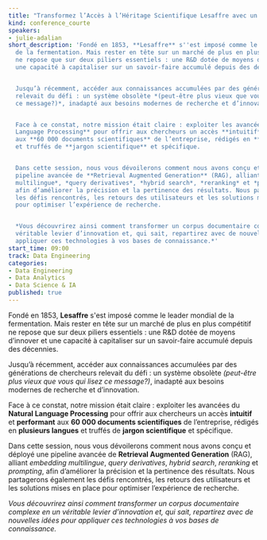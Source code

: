 ```yaml
---
title: "Transformez l’Accès à l’Héritage Scientifique Lesaffre avec un RAG Avancé"
kind: conference_courte
speakers:
- julie-adalian
short_description: 'Fondé en 1853, **Lesaffre** s''est imposé comme le leader mondial
  de la fermentation. Mais rester en tête sur un marché de plus en plus compétitif
  ne repose que sur deux piliers essentiels : une R&D dotée de moyens d’innover et
  une capacité à capitaliser sur un savoir-faire accumulé depuis des décennies.


  Jusqu’à récemment, accéder aux connaissances accumulées par des générations de chercheurs
  relevait du défi : un système obsolète *(peut-être plus vieux que vous qui lisez
  ce message?)*, inadapté aux besoins modernes de recherche et d’innovation.


  Face à ce constat, notre mission était claire : exploiter les avancées du **Natural
  Language Processing** pour offrir aux chercheurs un accès **intuitif** et **performant**
  aux **60 000 documents scientifiques** de l’entreprise, rédigés en **plusieurs langues**
  et truffés de **jargon scientifique** et spécifique.


  Dans cette session, nous vous dévoilerons comment nous avons conçu et déployé une
  pipeline avancée de **Retrieval Augmented Generation** (RAG), alliant *embedding
  multilingue*, *query derivatives*, *hybrid search*, *reranking* et *prompting*,
  afin d’améliorer la précision et la pertinence des résultats. Nous partagerons également
  les défis rencontrés, les retours des utilisateurs et les solutions mises en place
  pour optimiser l’expérience de recherche.


  *Vous découvrirez ainsi comment transformer un corpus documentaire complexe en un
  véritable levier d’innovation et, qui sait, repartirez avec de nouvelles idées pour
  appliquer ces technologies à vos bases de connaissance.*'
start_time: 09:00
track: Data Engineering
categories:
- Data Engineering
- Data Analytics
- Data Science & IA
published: true
---
```


Fondé en 1853, **Lesaffre** s'est imposé comme le leader mondial de la fermentation. Mais rester en tête sur un marché de plus en plus compétitif ne repose que sur deux piliers essentiels : une R&D dotée de moyens d’innover et une capacité à capitaliser sur un savoir-faire accumulé depuis des décennies.

Jusqu’à récemment, accéder aux connaissances accumulées par des générations de chercheurs relevait du défi : un système obsolète *(peut-être plus vieux que vous qui lisez ce message?)*, inadapté aux besoins modernes de recherche et d’innovation.

Face à ce constat, notre mission était claire : exploiter les avancées du **Natural Language Processing** pour offrir aux chercheurs un accès **intuitif** et **performant** aux **60 000 documents scientifiques** de l’entreprise, rédigés en **plusieurs langues** et truffés de **jargon scientifique** et spécifique.

Dans cette session, nous vous dévoilerons comment nous avons conçu et déployé une pipeline avancée de **Retrieval Augmented Generation** (RAG), alliant *embedding multilingue*, *query derivatives*, *hybrid search*, *reranking* et *prompting*, afin d’améliorer la précision et la pertinence des résultats. Nous partagerons également les défis rencontrés, les retours des utilisateurs et les solutions mises en place pour optimiser l’expérience de recherche.

*Vous découvrirez ainsi comment transformer un corpus documentaire complexe en un véritable levier d’innovation et, qui sait, repartirez avec de nouvelles idées pour appliquer ces technologies à vos bases de connaissance.*
